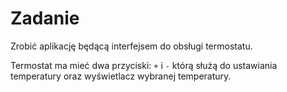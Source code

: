 # Zadanie

Zrobić aplikację będącą interfejsem do obsługi termostatu.

Termostat ma mieć dwa przyciski: `+` i `-` którą służą do ustawiania temperatury oraz wyświetlacz wybranej temperatury.

